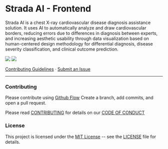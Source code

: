 Strada AI - Frontend
====================
Strada AI is a chest X-ray cardiovascular disease diagnosis assistance solution. It uses AI to automatically analyze and draw cardiovascular borders, reducing errors due to differences in diagnosis between experts, and increasing aesthetic usability through data visualization based on human-centered design methodology for differential diagnosis, disease severity classification, and clinical outcome prediction. 

![](https://camo.githubusercontent.com/add929856aef879770c137da33346a94e8217cf9668426f29de3f48777053f3d/68747470733a2f2f696d672e736869656c64732e696f2f62616467652f636f6e747269627574696f6e732d77656c636f6d652d627269676874677265656e3f6c6f676f3d676974687562) ![](https://camo.githubusercontent.com/5ccf68bcf33036de63c4c00779b451b3985faee5a22f2c30801c03a14e722994/68747470733a2f2f696d672e736869656c64732e696f2f62616467652f64697363757373696f6e732d4769744875622d3333333333333f6c6f676f3d676974687562)

[Contributing Guidelines](CONTRIBUTING.md) · [Submit an Issue](https://github.com/Strada-AI/frontend-vite/issues)

* * *

### Contributing
Please contribute using [Github Flow](https://docs.github.com/en/get-started/using-github/github-flow) Create a branch, add commits, and open a pull request.

Please read [CONTRIBUTING](CONTRIBUTE.md) for details on our [CODE OF CONDUCT](CODE_OF_CONDUCT.md) 

### License
This project is licensed under the [MIT License](https://opensource.org/license/MIT) -- see the [LICENSE](LICENSE) file for details.